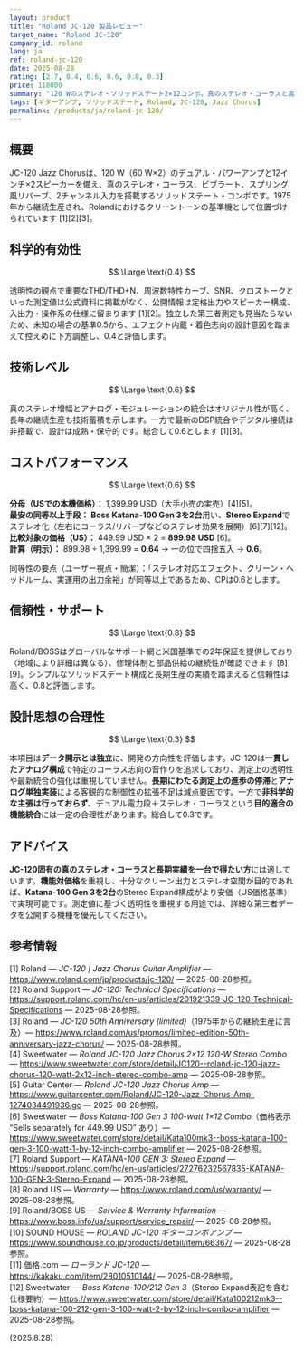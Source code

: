 ```yaml
---
layout: product
title: "Roland JC-120 製品レビュー"
target_name: "Roland JC-120"
company_id: roland
lang: ja
ref: roland-jc-120
date: 2025-08-28
rating: [2.7, 0.4, 0.6, 0.6, 0.8, 0.3]
price: 118000
summary: "120 Wのステレオ・ソリッドステート2×12コンボ。真のステレオ・コーラスと高い信頼性が強みですが、透明性指標の公開は限定的。CPは二台構成の代替案と比較。設計思想は測定志向より保守的です。"
tags: [ギターアンプ, ソリッドステート, Roland, JC-120, Jazz Chorus]
permalink: /products/ja/roland-jc-120/
---
```


## 概要

JC-120 Jazz Chorusは、120 W（60 W×2）のデュアル・パワーアンプと12インチ×2スピーカーを備え、真のステレオ・コーラス、ビブラート、スプリング風リバーブ、2チャンネル入力を搭載するソリッドステート・コンボです。1975年から継続生産され、Rolandにおけるクリーントーンの基準機として位置づけられています [1][2][3]。

## 科学的有効性

$$ \Large \text{0.4} $$

透明性の観点で重要なTHD/THD+N、周波数特性カーブ、SNR、クロストークといった測定値は公式資料に掲載がなく、公開情報は定格出力やスピーカー構成、入出力・操作系の仕様に留まります [1][2]。独立した第三者測定も見当たらないため、未知の場合の基準0.5から、エフェクト内蔵・着色志向の設計意図を踏まえて控えめに下方調整し、0.4と評価します。

## 技術レベル

$$ \Large \text{0.6} $$

真のステレオ増幅とアナログ・モジュレーションの統合はオリジナル性が高く、長年の継続生産も技術蓄積を示します。一方で最新のDSP統合やデジタル接続は非搭載で、設計は成熟・保守的です。総合して0.6とします [1][3]。

## コストパフォーマンス

$$ \Large \text{0.6} $$

**分母（USでの本機価格）：** 1,399.99 USD（大手小売の実売）[4][5]。  
**最安の同等以上手段：** **Boss Katana-100 Gen 3を2台**用い、**Stereo Expand**でステレオ化（左右にコーラス/リバーブなどのステレオ効果を展開）[6][7][12]。  
**比較対象の価格（US）：** 449.99 USD × 2 = **899.98 USD** [6]。  
**計算（明示）：** 899.98 ÷ 1,399.99 = **0.64** → 一の位で四捨五入 → **0.6**。

同等性の要点（ユーザー視点・簡潔）：「ステレオ対応エフェクト、クリーン・ヘッドルーム、実運用の出力余裕」が同等以上であるため、CPは0.6とします。

## 信頼性・サポート

$$ \Large \text{0.8} $$

Roland/BOSSはグローバルなサポート網と米国基準での2年保証を提供しており（地域により詳細は異なる）、修理体制と部品供給の継続性が確認できます [8][9]。シンプルなソリッドステート構成と長期生産の実績を踏まえると信頼性は高く、0.8と評価します。

## 設計思想の合理性

$$ \Large \text{0.3} $$

本項目は**データ開示とは独立**に、開発の方向性を評価します。JC-120は**一貫したアナログ構成**で特定のコーラス志向の音作りを追求しており、測定上の透明性や最新統合の強化は重視していません。**長期にわたる測定上の進歩の停滞**と**アナログ単独実装**による客観的な制御性の拡張不足は減点要因です。一方で**非科学的な主張は行っておらず**、デュアル電力段＋ステレオ・コーラスという**目的適合の機能統合**には一定の合理性があります。総合して0.3です。

## アドバイス

**JC-120固有の真のステレオ・コーラスと長期実績を一台で得たい方**には適しています。**機能対価格**を重視し、十分なクリーン出力とステレオ空間が目的であれば、**Katana-100 Gen 3を2台**のStereo Expand構成がより安価（US価格基準）で実現可能です。測定値に基づく透明性を重視する用途では、詳細な第三者データを公開する機種を優先してください。

## 参考情報

[1] Roland — *JC-120 | Jazz Chorus Guitar Amplifier* — https://www.roland.com/jp/products/jc-120/ — 2025-08-28参照。  
[2] Roland Support — *JC-120: Technical Specifications* — https://support.roland.com/hc/en-us/articles/201921339-JC-120-Technical-Specifications — 2025-08-28参照。  
[3] Roland — *JC-120 50th Anniversary (limited)*（1975年からの継続生産に言及）— https://www.roland.com/us/promos/limited-edition-50th-anniversary-jazz-chorus/ — 2025-08-28参照。  
[4] Sweetwater — *Roland JC-120 Jazz Chorus 2×12 120-W Stereo Combo* — https://www.sweetwater.com/store/detail/JC120--roland-jc-120-jazz-chorus-120-watt-2x12-inch-stereo-combo-amp — 2025-08-28参照。  
[5] Guitar Center — *Roland JC-120 Jazz Chorus Amp* — https://www.guitarcenter.com/Roland/JC-120-Jazz-Chorus-Amp-1274034491936.gc — 2025-08-28参照。  
[6] Sweetwater — *Boss Katana-100 Gen 3 100-watt 1×12 Combo*（価格表示 “Sells separately for 449.99 USD” あり）— https://www.sweetwater.com/store/detail/Kata100mk3--boss-katana-100-gen-3-100-watt-1-by-12-inch-combo-amplifier — 2025-08-28参照。  
[7] Roland Support — *KATANA-100 GEN 3: Stereo Expand* — https://support.roland.com/hc/en-us/articles/27276232567835-KATANA-100-GEN-3-Stereo-Expand — 2025-08-28参照。  
[8] Roland US — *Warranty* — https://www.roland.com/us/warranty/ — 2025-08-28参照。  
[9] Roland/BOSS US — *Service & Warranty Information* — https://www.boss.info/us/support/service_repair/ — 2025-08-28参照。  
[10] SOUND HOUSE — *ROLAND JC-120 ギターコンボアンプ* — https://www.soundhouse.co.jp/products/detail/item/66367/ — 2025-08-28参照。  
[11] 価格.com — *ローランド JC-120* — https://kakaku.com/item/28010510144/ — 2025-08-28参照。  
[12] Sweetwater — *Boss Katana-100/212 Gen 3*（Stereo Expand表記を含む仕様要約）— https://www.sweetwater.com/store/detail/Kata100212mk3--boss-katana-100-212-gen-3-100-watt-2-by-12-inch-combo-amplifier — 2025-08-28参照。

(2025.8.28)

